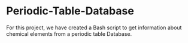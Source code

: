 # Periodic-Table-Database
For this project, we have created a Bash script to get information about chemical elements from a periodic table Database.
